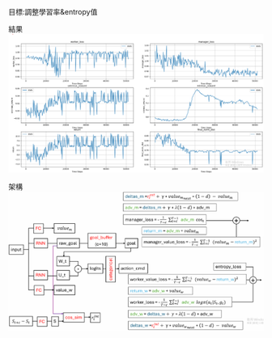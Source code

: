 目標:調整學習率&entropy值

結果  ![image](https://github.com/Yuu-Hsuan/CMO/blob/main/mydis/0512/0.png)


架構  ![image](https://github.com/Yuu-Hsuan/CMO/blob/main/mydis/0512/1.png)
